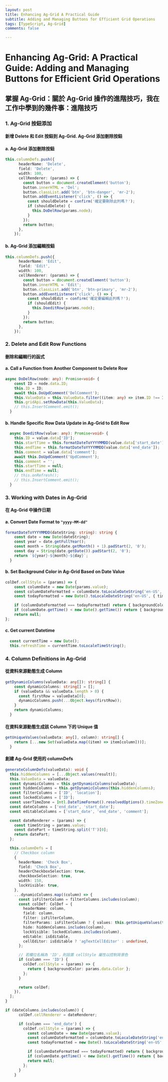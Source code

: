 ```yaml
---
layout: post
title: Enhancing Ag-Grid A Practical Guide
subtitle: Adding and Managing Buttons for Efficient Grid Operations
tags: [TypeScript, Ag-Grid]
comments: false

---
```


# Enhancing Ag-Grid: A Practical Guide: Adding and Managing Buttons for Efficient Grid Operations

## 掌握 Ag-Grid：關於 Ag-Grid 操作的進階技巧，我在工作中學到的幾件事：進階技巧

### 1. Ag-Grid 按鈕添加

#### 新增 Delete 和 Edit 按鈕到 Ag-Grid. Ag-Grid 添加刪除按鈕

#### a. Ag-Grid 添加刪除按鈕

```typescript
this.columnDefs.push({
      headerName: 'Delete',
      field: 'Delete',
      width: 100,
      cellRenderer: (params) => {
        const button = document.createElement('button');
        button.innerHTML = 'Del';
        button.classList.add('btn', 'btn-danger', 'mr-2');
        button.addEventListener('click', () => {
          const shouldDelete = confirm('確定要刪除此列嗎？');
          if (shouldDelete) {
            this.DoDelRow(params.node);
          }
        });
        return button;
      },
    });
```

#### b. Ag-Grid 添加編輯按鈕

```typescript
this.columnDefs.push({
      headerName: 'Edit',
      field: 'Edit',
      width: 100,
      cellRenderer: (params) => {
        const button = document.createElement('button');
        button.innerHTML = 'Edit';
        button.classList.add('btn', 'btn-primary', 'mr-2');
        button.addEventListener('click', () => {
          const shouldEdit = confirm('確定要編輯此列嗎？');
          if (shouldEdit) {
            this.DoeditRow(params.node);
          }
        });
        return button;
      },
    });
```

### 2. Delete and Edit Row Functions

#### 刪除和編輯行的函式

#### a. Call a Function from Another Component to Delete Row

```typescript
async DoDelRow(node: any): Promise<void> {
    const ID = node.data.ID;
    this.ID = ID;
    await this.DoUpdComment('DelComment');
    this.ValueData = this.ValueData.filter((item: any) => item.ID !== ID);
    this.gridApi.setRowData(this.ValueData);
    // this.InsertComment.emit();
  }
```

#### b. Handle Specific Row Data Update in Ag-Grid to Edit Row

```typescript
  async DoeditRow(value: any): Promise<void> {
    this.ID = value.data['ID'];
    this.startTime = this.formatDateToYYYYMMDD(value.data['start_date']);
    this.endTime = this.formatDateToYYYYMMDD(value.data['end_date']);
    this.comment = value.data['comment'];
    await this.DoUpdComment('UpdComment');
    this.comment = '';
    this.startTime = null;
    this.endTime = null;
    // this.onRefresh();
    // this.InsertComment.emit();
  }
```

### 3. Working with Dates in Ag-Grid

#### 在 Ag-Grid 中操作日期

#### a. Convert Date Format to `"yyyy-MM-dd"`

```typescript
formatDateToYYYYMMDD(dateString: string): string {
    const date = new Date(dateString);
    const year = date.getFullYear();
    const month = String(date.getMonth() + 1).padStart(2, '0');
    const day = String(date.getDate()).padStart(2, '0');
    return `${year}-${month}-${day}`;
  }
```

#### b. Set Background Color in Ag-Grid Based on Date Value

```typescript
colDef.cellStyle = (params) => {
    const columnDate = new Date(params.value);
    const columnDateFormatted = columnDate.toLocaleDateString('en-US', { timeZone: userTimeZone });
    const todayFormatted = new Date().toLocaleDateString('en-US', { timeZone: userTimeZone });

    if (columnDateFormatted === todayFormatted) return { backgroundColor: 'yellow' };
    if (columnDate.getTime() < new Date().getTime()) return { backgroundColor: 'red' };
    return null;
};
```

#### c. Get current Datetime

```typescript
  const currentTime = new Date();
  this.refreshTime = currentTime.toLocaleTimeString();
```

### 4. Column Definitions in Ag-Grid

#### 從資料來源動態生成 Column

```typescript
getDynamicColumns(valueData: any[]): string[] {
    const dynamicColumns: string[] = [];
    if (valueData && valueData.length > 0) {
      const firstRow = valueData[0];
      dynamicColumns.push(...Object.keys(firstRow));
    }
    return dynamicColumns;
  }
```

#### 在資料來源動態生成該 Column 下的 Unique 值

```typescript
getUniqueValues(valueData: any[], column): string[] {
    return [...new Set(valueData.map((item) => item[column]))];
  }
```

#### 創建 Ag-Grid 使用的 columnDefs

```typescript
generateColumnDefs(valueData): void {
  this.hiddenColumns = [...Object.values(result)];
  this.ValueData = valueData;
  const dynamicColumns = this.getDynamicColumns(valueData);
  const hiddenColumns = this.getDynamicColumns(this.hiddenColumns);
  const filterColumns = ['ID', 'location'];
  const lockedColumns = ['ID'];
  const userTimeZone = Intl.DateTimeFormat().resolvedOptions().timeZone;  
  const dateColumns = ['end_date', 'start_date'];
  const editableColumns = ['start_date', 'end_date', 'comment'];

  const dateRenderer = (params) => {
    const timeString = params.value;
    const datePart = timeString.split('T')[0];
    return datePart;
  };

  this.columnDefs = [
    // Checkbox column
    {
      headerName: 'Check Box',
      field: 'Check Box',
      headerCheckboxSelection: true,
      checkboxSelection: true,
      width: 150,
      lockVisible: true,
    },
    ...dynamicColumns.map((column) => {
      const isFilterColumn = filterColumns.includes(column);
      const colDef: ColDef = {
        headerName: column,
        field: column,
        filter: isFilterColumn,
        filterParams: isFilterColumn ? { values: this.getUniqueValues(this.ValueData, column) } : undefined,
        hide: hiddenColumns.includes(column),
        lockVisible: lockedColumns.includes(column),
        editable: isEditable,
        cellEditor: isEditable ? 'agTextCellEditor' : undefined,
      };

      // 若欄位名稱為 'ID'，則設置 cellStyle 屬性以控制背景色
      if (column === 'ID') {
        colDef.cellStyle = (params) => {
          return { backgroundColor: params.data.Color };
        };
      }

      return colDef;
    }),
  ];
}

```

```typescript
if (dateColumns.includes(column)) {
      colDef.cellRenderer = dateRenderer;

      if (column === 'end_date') {
        colDef.cellStyle = (params) => {
          const columnDate = new Date(params.value);
          const columnDateFormatted = columnDate.toLocaleDateString('en-US', { timeZone: userTimeZone });
          const todayFormatted = new Date().toLocaleDateString('en-US', { timeZone: userTimeZone });

          if (columnDateFormatted === todayFormatted) return { backgroundColor: 'yellow' };
          if (columnDate.getTime() < new Date().getTime()) return { backgroundColor: 'red' };
          return null;
        };
      }
    }
```
